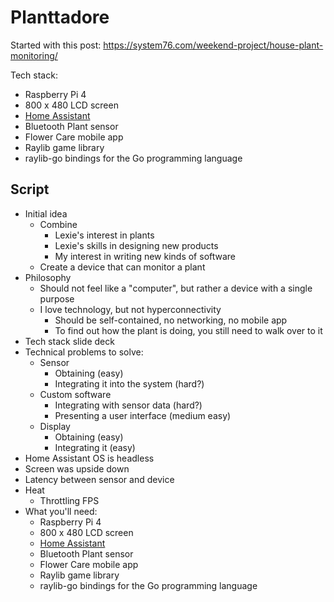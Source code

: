 # Planttadore

<link rel="stylesheet" href="https://www.christopherfujino.com/global-style.min.css">

Started with this post: https://system76.com/weekend-project/house-plant-monitoring/

Tech stack:

- Raspberry Pi 4
- 800 x 480 LCD screen
- [Home Assistant](https://www.home-assistant.io/)
- Bluetooth Plant sensor
- Flower Care mobile app
- Raylib game library
- raylib-go bindings for the Go programming language


## Script

- Initial idea
    - Combine
        - Lexie's interest in plants
        - Lexie's skills in designing new products
        - My interest in writing new kinds of software
    - Create a device that can monitor a plant
- Philosophy
    - Should not feel like a "computer", but rather a device with a single purpose
    - I love technology, but not hyperconnectivity
        - Should be self-contained, no networking, no mobile app
        - To find out how the plant is doing, you still need to walk over to it
- Tech stack slide deck
- Technical problems to solve:
    - Sensor
        - Obtaining (easy)
        - Integrating it into the system (hard?)
    - Custom software
        - Integrating with sensor data (hard?)
        - Presenting a user interface (medium easy)
    - Display
        - Obtaining (easy)
        - Integrating it (easy)
- Home Assistant OS is headless
- Screen was upside down
- Latency between sensor and device
- Heat
    - Throttling FPS
- What you'll need:
    - Raspberry Pi 4
    - 800 x 480 LCD screen
    - [Home Assistant](https://www.home-assistant.io/)
    - Bluetooth Plant sensor
    - Flower Care mobile app
    - Raylib game library
    - raylib-go bindings for the Go programming language
